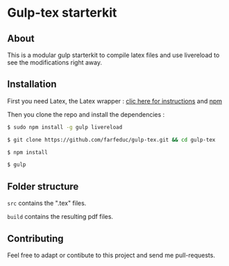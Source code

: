 # Gulp-tex starterkit

## About

This is a modular gulp starterkit to compile latex files and use livereload to see the modifications right away.

## Installation

First you need Latex, the Latex wrapper : [clic here for instructions](!https://github.com/mikolalysenko/node-latex) and [npm](!https://docs.npmjs.com/getting-started/installing-node) 

Then you clone the repo and install the dependencies : 

```bash
$ sudo npm install -g gulp livereload

$ git clone https://github.com/farfeduc/gulp-tex.git && cd gulp-tex

$ npm install 

$ gulp
```

## Folder structure

`src` contains the ".tex" files.

`build` contains the resulting pdf files.


## Contributing

Feel free to adapt or contibute to this project and send me pull-requests.